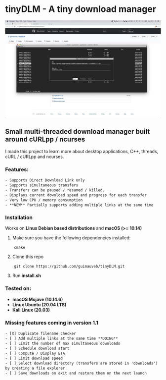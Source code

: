 # tinyDLM - A tiny download manager

![tinyDLM](/imgs/screenshot.jpg)

## Small multi-threaded download manager built around cURLpp / ncurses 

I made this project to learn more about desktop applications, C++, threads, cURL / cURLpp and ncurses.

### Features:
    - Supports Direct Download Link only 
    - Supports simultaneous transfers  
    - Transfers can be paused / resumed / killed.
    - Displays current download speed and progress for each transfer  
    - Very low CPU / memory consumption
    - **NEW** Partially supports adding multiple links at the same time



### Installation 

Works on **Linux Debian based distributions** and **macOS (>= 10.14)**
    
1. Make sure you have the following dependencies installed:
```
    cmake
```

2. Clone this repo
```
    git clone https://github.com/guimauveb/tinyDLM.git
```

3. Run **install.sh**


### Tested on: 
- **macOS Mojave (10.14.6)** 
- **Linux Ubuntu (20.04 LTS)**
- **Kali Linux (20.03)**

### Missing features coming in version 1.1
    
    - [X] Duplicate filename checker 
    - [ ] Add multiple links at the same time **DOING** 
    - [ ] Limit the number of max simultaneous downloads  
    - [ ] Schedule download start  
    - [ ] Compute / Display ETA  
    - [ ] Limit download speed  
    - [ ] Select download directory (transfers are stored in 'downloads') by creating a file explorer 
    - [ ] Save downloads on exit and restore them on the next launch  



